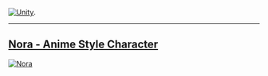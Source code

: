 [![Unity](https://unity-assetstorev2-prd.storage.googleapis.com/cdn-origin/assets/as/views/common/components/Logo/src/unity-assetstore-logo-new.50ac708aeae28b8b6bf369ece5875fa5.svg)](https://assetstore.unity.com/publishers/59523).
__________________________________________________________________________________________

## [Nora - Anime Style Character](https://assetstore.unity.com/packages/slug/210222)
[![Nora](https://assetstorev1-prd-cdn.unity3d.com/key-image/3d3e3206-f114-4df4-83ee-8a3713f28213.webp)](https://assetstore.unity.com/packages/slug/210222)









